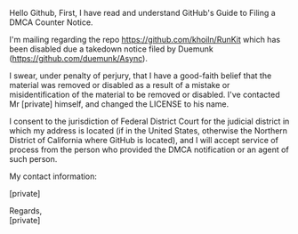 Hello Github, 
First, I have read and understand GitHub's Guide to Filing a DMCA Counter
Notice.

I'm mailing regarding the repo https://github.com/khoiln/RunKit which has been disabled due a takedown
notice filed by Duemunk (https://github.com/duemunk/Async).

I swear, under penalty of perjury, that I have a good-faith belief that
the material was removed or disabled as a result of a mistake or
misidentification of the material to be removed or disabled. I've contacted
Mr [private] himself, and changed the LICENSE to his name. 

I consent to the jurisdiction of Federal District Court for the judicial
district in which my address is located (if in the United States, otherwise
the Northern District of California where GitHub is located), and I will
accept service of process from the person who provided the DMCA
notification or an agent of such person.

My contact information:  

[private]  

Regards,  
[private]

